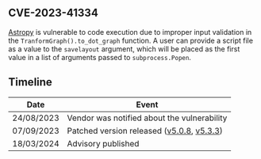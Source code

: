 
## CVE-2023-41334

[Astropy](https://www.astropy.org/) is vulnerable to code execution due to improper input validation in the `TranformGraph().to_dot_graph` function. A user can provide a script file as a value to the `savelayout` argument,
which will be placed as the first value in a list of arguments passed to `subprocess.Popen`.

## Timeline

| Date | Event |
|------|-------|
| 24/08/2023 | Vendor was notified about the vulnerability |
| 07/09/2023 | Patched version released ([v5.0.8](https://github.com/astropy/astropy/releases/tag/v5.0.8), [v5.3.3](https://github.com/astropy/astropy/releases/tag/v5.3.3)) |
| 18/03/2024 | Advisory published |
